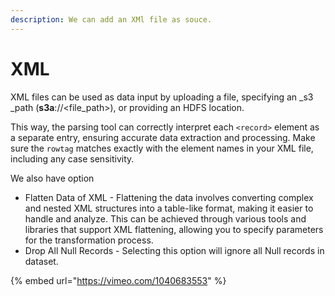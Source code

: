 ```yaml
---
description: We can add an XMl file as souce.
---
```


# XML

XML files can be used as data input by uploading a file, specifying an \_s3 \_path (**s3a**://\<file\_path>), or providing an HDFS location.

This way, the parsing tool can correctly interpret each `<record>` element as a separate entry, ensuring accurate data extraction and processing. Make sure the `rowtag` matches exactly with the element names in your XML file, including any case sensitivity.

We also have option&#x20;

* Flatten Data of XML  - Flattening the data involves converting complex and nested XML structures into a table-like format, making it easier to handle and analyze. This can be achieved through various tools and libraries that support XML flattening, allowing you to specify parameters for the transformation process.
* Drop All Null Records - Selecting this option will ignore all Null records in dataset.



{% embed url="https://vimeo.com/1040683553" %}

